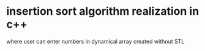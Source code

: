 # insertion sort algorithm realization in c++ 
where user can enter numbers in dynamical array created without STL
